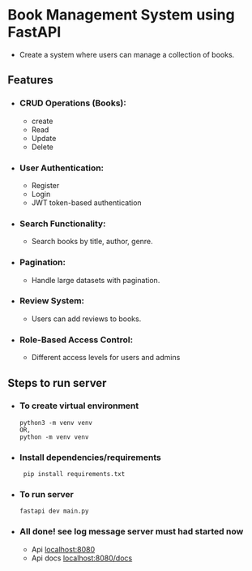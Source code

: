 # Book Management System using FastAPI

- Create a system where users can manage a collection of books.

## Features

- ### CRUD Operations (Books):

  - create
  - Read
  - Update
  - Delete

- ### User Authentication:

  - Register
  - Login
  - JWT token-based authentication

- ### Search Functionality:

  - Search books by title, author, genre.

- ### Pagination:

  - Handle large datasets with pagination.

- ### Review System:

  - Users can add reviews to books.

- ### Role-Based Access Control:

  - Different access levels for users and admins

## Steps to run server

- ### To create virtual environment

  ```
  python3 -m venv venv
  OR,
  python -m venv venv

  ```

- ### Install dependencies/requirements

  ` pip install requirements.txt`

- ### To run server

  `fastapi dev main.py`

- ### All done! see log message server must had started now

  - Api
    [localhost:8080](localhost:8080)
  - Api docs
    [localhost:8080/docs](localhost:8080/docs)
